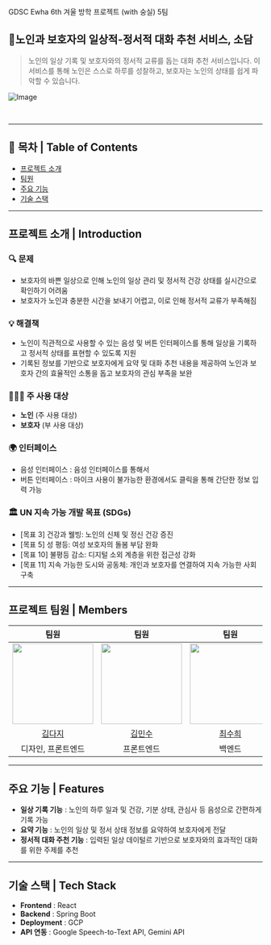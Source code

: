 GDSC Ewha 6th 겨울 방학 프로젝트 (with  숭실) 5팀 
</br> 

## 🙍노인과 보호자의 일상적-정서적 대화 추천 서비스, 소담 
>노인의 일상 기록 및 보호자와의 정서적 교류를 돕는 대화 추천 서비스입니다.
이 서비스를 통해 노인은 스스로 하루를 성찰하고, 보호자는 노인의 상태를 쉽게 파악할 수 있습니다.

![Image](https://github.com/user-attachments/assets/1abb018d-171f-4217-8305-52d10c94fb82)

</br> 

---

##  📖 목차 | Table of Contents

- [프로젝트 소개](#프로젝트-소개--introduction)
- [팀원](#프로젝트-팀원--members)
- [주요 기능](#주요-기능--features)
- [기술 스택](#기술-스택--tech-stack)

---
## 프로젝트 소개 | Introduction
### 🔍 문제 
- 보호자의 바쁜 일상으로 인해 노인의 일상 관리 및 정서적 건강 상태를 실시간으로 확인하기 어려움
- 보호자가 노인과 충분한 시간을 보내기 어렵고, 이로 인해 정서적 교류가 부족해짐
### 💡 해결책 
- 노인이 직관적으로 사용할 수 있는 음성 및 버튼 인터페이스를 통해 일상을 기록하고 정서적 상태를 표현할 수 있도록 지원
- 기록된 정보를 기반으로 보호자에게 요약 및 대화 추천 내용을 제공하여 노인과 보호자 간의 효율적인 소통을 돕고 보호자의 관심 부족을 보완
  
### 👨‍👩‍👦 주 사용 대상
- **노인** (주 사용 대상)
- **보호자** (부 사용 대상)
  
### 🌍 인터페이스
- 음성 인터페이스 : 음성 인터페이스를 통해서 
- 버튼 인터페이스 : 마이크 사용이 불가능한 환경에서도 클릭을 통해 간단한 정보 입력 가능

### 🏛️ UN 지속 가능 개발 목표 (SDGs)
- [목표 3] 건강과 웰빙: 노인의 신체 및 정신 건강 증진
- [목표 5] 성 평등: 여성 보호자의 돌봄 부담 완화
- [목표 10] 불평등 감소: 디지털 소외 계층을 위한 접근성 강화
- [목표 11] 지속 가능한 도시와 공동체: 개인과 보호자를 연결하여 지속 가능한 사회 구축

--- 
## 프로젝트 팀원 | Members

|팀원|팀원|팀원|
|:---:|:---:|:---:|
|<img src="https://github.com/daj33.png" width="160px"/>|<img src="https://github.com/Physics-Computer.png" width="160px"/>|<img src="https://github.com/erika0915.png" width="160px"/>|
|[김다지](https://github.com/daj33)|[김민수](https://github.com/Physics-Computer)|[최수희](https://github.com/erika0915)|
|디자인, 프론트엔드|프론트엔드|백엔드|

--- 

## 주요 기능 | Features 
- **일상 기록 기능** : 노인의 하루 일과 및 건강, 기분 상태, 관심사 등 음성으로 간편하게 기록 가능
- **요약 기능** : 노인의 일상 및 정서 상태 정보를 요약하여 보호자에게 전달 
- **정서적 대화 주천 기능** : 입력된 일상 데이털르 기반으로 보호자와의 효과적인 대화를 위한 주제를 추천

---

## 기술 스택 | Tech Stack
- **Frontend** : React
- **Backend** : Spring Boot 
- **Deployment** : GCP
- **API 연동** : Google Speech-to-Text API, Gemini API 
